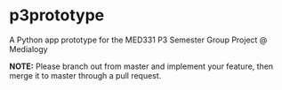 
# p3prototype
A Python app prototype for the MED331 P3 Semester Group Project @ Medialogy

**NOTE:** Please branch out from master and implement your feature, then merge it to master through a pull request.
